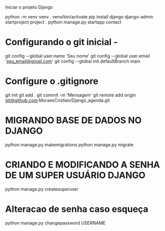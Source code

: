 Iniciar o projeto Django

python -m venv venv
. venv/bin/activate
pip install django
django-admin startproject project .
python manage.py startapp contact


# Configurando o git inicial -

git config --global user.name 'Seu nome'
git config --global user.email 'seu_email@gmail.com'
git config --global init.defaultBranch main
# Configure o .gitignore
git init
git add .
git commit -m 'Mensagem'
git remote add origin git@github.com:MoraesCristian/Django_agenda.git

# MIGRANDO BASE DE DADOS NO DJANGO 

python manage.py makemigrations
python manage.py migrate

# CRIANDO E MODIFICANDO A SENHA DE UM SUPER USUÁRIO DJANGO

python manage.py createsuperuser

# Alteracao de senha caso esqueça
python manage.py changepassword USERNAME

